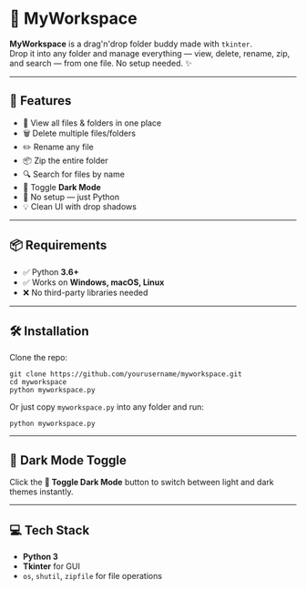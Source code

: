 # 🧰 MyWorkspace

**MyWorkspace** is a drag'n'drop folder buddy made with `tkinter`.  
Drop it into any folder and manage everything — view, delete, rename, zip, and search — from one file. No setup needed. ✨

---

## 🚀 Features

- 📂 View all files & folders in one place  
- 🗑️ Delete multiple files/folders  
- ✏️ Rename any file  
- 📦 Zip the entire folder  
- 🔍 Search for files by name  
- 🌙 Toggle **Dark Mode**  
- 💾 No setup — just Python  
- 💡 Clean UI with drop shadows  

---

## 📦 Requirements

- ✅ Python **3.6+**
- ✅ Works on **Windows, macOS, Linux**
- ❌ No third-party libraries needed

---

## 🛠 Installation

Clone the repo:

```
git clone https://github.com/yourusername/myworkspace.git
cd myworkspace
python myworkspace.py
```

Or just copy `myworkspace.py` into any folder and run:

```
python myworkspace.py
```

---

## 🌙 Dark Mode Toggle

Click the **🌙 Toggle Dark Mode** button to switch between light and dark themes instantly.

---

## 💻 Tech Stack

- **Python 3**
- **Tkinter** for GUI
- `os`, `shutil`, `zipfile` for file operations


